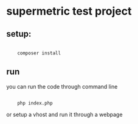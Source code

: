 # supermetric test project

## setup:
<code>
	composer install
</code>

## run
you can run the code through command line

<code>
	php index.php
</code>

or setup a vhost and run it through a webpage